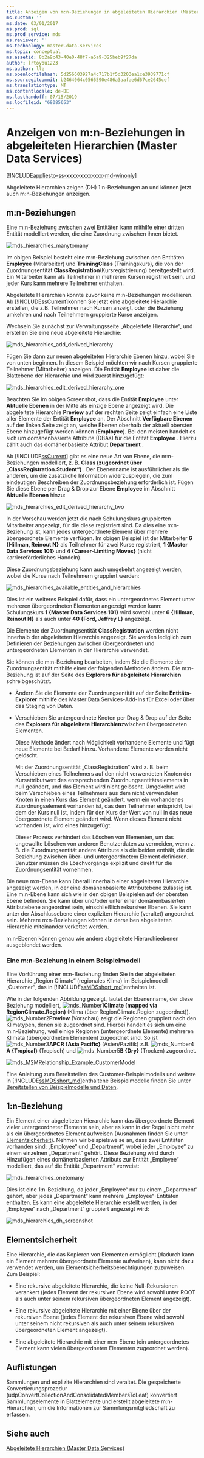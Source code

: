 ```yaml
---
title: Anzeigen von m:n-Beziehungen in abgeleiteten Hierarchien (Master Data Services) | Microsoft-Dokumentation
ms.custom: ''
ms.date: 03/01/2017
ms.prod: sql
ms.prod_service: mds
ms.reviewer: ''
ms.technology: master-data-services
ms.topic: conceptual
ms.assetid: 8b2a9c43-40e0-48f7-a6a9-325beb9f27da
author: lrtoyou1223
ms.author: lle
ms.openlocfilehash: 5d256603927a4c717b1f5d3203ea1ce3939771cf
ms.sourcegitcommit: b2464064c0566590e486a3aafae6d67ce2645cef
ms.translationtype: MT
ms.contentlocale: de-DE
ms.lasthandoff: 07/15/2019
ms.locfileid: "68085653"
---
```

# <a name="show-many-to-many-relationships-in-derived-hierarchies-master-data-services"></a>Anzeigen von m:n-Beziehungen in abgeleiteten Hierarchien (Master Data Services)

[!INCLUDE[appliesto-ss-xxxx-xxxx-xxx-md-winonly](../includes/appliesto-ss-xxxx-xxxx-xxx-md-winonly.md)]

  Abgeleitete Hierarchien zeigen (DH) 1:n-Beziehungen an und können jetzt auch m:n-Beziehungen anzeigen.  
  
## <a name="many-to-many-m2m-relationships"></a>m:n-Beziehungen  
 Eine m:n-Beziehung zwischen zwei Entitäten kann mithilfe einer dritten Entität modelliert werden, die eine Zuordnung zwischen ihnen bietet.  
  
 ![mds_hierarchies_manytomany](../master-data-services/media/mds-hierarchies-manytomany.png "mds_hierarchies_manytomany")  
  
 Im obigen Beispiel besteht eine m:n-Beziehung zwischen den Entitäten **Employee** (Mitarbeiter) und **TrainingClass** (Trainingskurs), die von der Zuordnungsentität **ClassRegistration**(Kursregistrierung) bereitgestellt wird. Ein Mitarbeiter kann als Teilnehmer in mehreren Kursen registriert sein, und jeder Kurs kann mehrere Teilnehmer enthalten.  
  
 Abgeleitete Hierarchien konnte zuvor keine m:n-Beziehungen modellieren. Ab [!INCLUDE[ssCurrent](../includes/sscurrent-md.md)]können Sie jetzt eine abgeleitete Hierarchie erstellen, die z.B. Teilnehmer nach Kursen anzeigt, oder die Beziehung umkehren und nach Teilnehmern gruppierte Kurse anzeigen.  
  
 Wechseln Sie zunächst zur Verwaltungsseite „Abgeleitete Hierarchie“, und erstellen Sie eine neue abgeleitete Hierarchie:  
  
 ![mds_hierarchies_add_derived_hierarchy](../master-data-services/media/mds-hierarchies-add-derived-hierarchy.png "mds_hierarchies_add_derived_hierarchy")  
  
 Fügen Sie dann zur neuen abgeleiteten Hierarchie Ebenen hinzu, wobei Sie von unten beginnen. In diesem Beispiel möchten wir nach Kursen gruppierte Teilnehmer (Mitarbeiter) anzeigen. Die Entität **Employee** ist daher die Blattebene der Hierarchie und wird zuerst hinzugefügt:  
  
 ![mds_hierarchies_edit_derived_hierarchy_one](../master-data-services/media/mds-hierarchies-edit-derived-hierarchy-one.PNG "mds_hierarchies_edit_derived_hierarchy_one")  
  
 Beachten Sie im obigen Screenshot, dass die Entität **Employee** unter **Aktuelle Ebenen** in der Mitte als einzige Ebene angezeigt wird. Die abgeleitete Hierarchie **Preview** auf der rechten Seite zeigt einfach eine Liste aller Elemente der Entität **Employee** an. Der Abschnitt **Verfügbare Ebenen** auf der linken Seite zeigt an, welche Ebenen oberhalb der aktuell obersten Ebene hinzugefügt werden können (**Employee**). Bei den meisten handelt es sich um domänenbasierte Attribute (DBAs) für die Entität **Employee** . Hierzu zählt auch das domänenbasierte Attribut **Department** .  
  
 Ab [!INCLUDE[ssCurrent](../includes/sscurrent-md.md)] gibt es eine neue Art von Ebene, die m:n-Beziehungen modelliert, z. B. **Class (zugeordnet über „ClassRegistration.Student“)** . Der Ebenenname ist ausführlicher als die anderen, um die zusätzliche Information widerzuspiegeln, die zum eindeutigen Beschreiben der Zuordnungsbeziehung erforderlich ist. Fügen Sie diese Ebene per Drag &amp; Drop zur Ebene **Employee** im Abschnitt **Aktuelle Ebenen** hinzu:  
  
 ![mds_hierarchies_edit_derived_hierarchy_two](../master-data-services/media/mds-hierarchies-edit-derived-hierarchy-two.PNG "mds_hierarchies_edit_derived_hierarchy_two")  
  
 In der Vorschau werden jetzt die nach Schulungskurs gruppierten Mitarbeiter angezeigt, für die diese registriert sind. Da dies eine m:n-Beziehung ist, kann jedes untergeordnete Element über mehrere übergeordnete Elemente verfügen. Im obigen Beispiel ist der Mitarbeiter **6 {Hillman, Reinout N}** als Teilnehmer für zwei Kurse registriert, **1 {Master Data Services 101}** und **4 {Career-Limiting Moves}** (nicht karriereförderliches Handeln).  
  
 Diese Zuordnungsbeziehung kann auch umgekehrt angezeigt werden, wobei die Kurse nach Teilnehmern gruppiert werden:  
  
 ![mds_hierarchies_available_entities_and_hierarchies](../master-data-services/media/mds-hierarchies-available-entities-and-hierarchies.PNG "mds_hierarchies_available_entities_and_hierarchies")  
  
 Dies ist ein weiteres Beispiel dafür, dass ein untergeordnetes Element unter mehreren übergeordneten Elementen angezeigt werden kann: Schulungskurs **1 {Master Data Services 101}** wird sowohl unter **6 {Hillman, Reinout N}** als auch unter **40 {Ford, Jeffrey L}** angezeigt.  
  
 Die Elemente der Zuordnungsentität **ClassRegistration** werden nicht innerhalb der abgeleiteten Hierarchie angezeigt. Sie werden lediglich zum Definieren der Beziehungen zwischen übergeordneten und untergeordneten Elementen in der Hierarchie verwendet.  
  
 Sie können die m:n-Beziehung bearbeiten, indem Sie die Elemente der Zuordnungsentität mithilfe einer der folgenden Methoden ändern. Die m:n-Beziehung ist auf der Seite des **Explorers für abgeleitete Hierarchien** schreibgeschützt.  
  
-   Ändern Sie die Elemente der Zuordnungsentität auf der Seite **Entitäts-Explorer** mithilfe des Master Data Services-Add-Ins für Excel oder über das Staging von Daten.  
  
-   Verschieben Sie untergeordnete Knoten per Drag &amp; Drop auf der Seite des **Explorers für abgeleitete Hierarchien**zwischen übergeordneten Elementen.  
  
     Diese Methode ändert nach Möglichkeit vorhandene Elemente und fügt neue Elemente bei Bedarf hinzu. Vorhandene Elemente werden nicht gelöscht.  
  
     Mit der Zuordnungsentität „ClassRegistration“ wird z. B. beim Verschieben eines Teilnehmers auf den nicht verwendeten Knoten der Kursattributwert des entsprechenden Zuordnungsentitätselements in null geändert, und das Element wird nicht gelöscht. Umgekehrt wird beim Verschieben eines Teilnehmers aus dem nicht verwendeten Knoten in einen Kurs das Element geändert, wenn ein vorhandenes Zuordnungselement vorhanden ist, das dem Teilnehmer entspricht, bei dem der Kurs null ist, indem für den Kurs der Wert von null in das neue übergeordnete Element geändert wird. Wenn dieses Element nicht vorhanden ist, wird eines hinzugefügt.  
  
     Dieser Prozess verhindert das Löschen von Elementen, um das ungewollte Löschen von anderen Benutzerdaten zu vermeiden, wenn z. B. die Zuordnungsentität andere Attribute als die beiden enthält, die die Beziehung zwischen über- und untergeordnetem Element definieren. Benutzer müssen die Löschvorgänge explizit und direkt für die Zuordnungsentität vornehmen.  
  
 Die neue m:n-Ebene kann überall innerhalb einer abgeleiteten Hierarchie angezeigt werden, in der eine domänenbasierte Attributebene zulässig ist. Eine m:n-Ebene kann sich wie in den obigen Beispielen auf der obersten Ebene befinden. Sie kann über und/oder unter einer domänenbasierten Attributebene angeordnet sein, einschließlich rekursiver Ebenen. Sie kann unter der Abschlussebene einer expliziten Hierarchie (veraltet) angeordnet sein. Mehrere m:n-Beziehungen können in derselben abgeleiteten Hierarchie miteinander verkettet werden.  
  
 m:n-Ebenen können genau wie andere abgeleitete Hierarchieebenen ausgeblendet werden.  
   
### <a name="M2MSample"></a> Eine m:n-Beziehung in einem Beispielmodell  
Eine Vorführung einer m:n-Beziehung finden Sie in der abgeleiteten Hierarchie „Region Climate“ (regionales Klima) im Beispielmodell „Customer“, das in [!INCLUDE[ssMDSshort_md](../includes/ssmdsshort-md.md)]enthalten ist.   
  
Wie in der folgenden Abbildung gezeigt, lautet der Ebenenname, der diese Beziehung modelliert, ![mds_Number1](../master-data-services/media/mds-number1.png)**Climate (mapped via RegionClimate.Region)** (Klima (über RegionClimate.Region zugeordnet)). ![mds_Number2](../master-data-services/media/mds-number2.png)**Preview** (Vorschau) zeigt die Regionen gruppiert nach den Klimatypen, denen sie zugeordnet sind. Hierbei handelt es sich um eine m:n-Beziehung, weil einige Regionen (untergeordnete Elemente) mehreren Klimata (übergeordneten Elementen) zugeordnet sind. So ist ![mds_Number3](../master-data-services/media/mds-number3.png)**APCR {Asia Pacific}** (Asien/Pazifik) z.B. ![mds_Number4](../master-data-services/media/mds-number4.png)**A {Tropical}** (Tropisch) und ![mds_Number5](../master-data-services/media/mds-number5.png)**B {Dry}** (Trocken) zugeordnet.  
  
![mds_M2MRelationship_Example_CustomerModel](../master-data-services/media/mds-m2mrelationship-example-customermodel.png)  
  
Eine Anleitung zum Bereitstellen des Customer-Beispielmodells und weitere in [!INCLUDE[ssMDSshort_md](../includes/ssmdsshort-md.md)]enthaltene Beispielmodelle finden Sie unter [Bereitstellen von Beispielmodelle und Daten](~/master-data-services/sql-server-samples-model-deployment-packages-mds.md).   
  
## <a name="one-many-relationship"></a>1:n-Beziehung  
 Ein Element einer abgeleiteten Hierarchie kann das übergeordnete Element vieler untergeordneter Elemente sein, aber es kann in der Regel nicht mehr als ein übergeordnetes Element aufweisen (Ausnahmen finden Sie unter [Elementsicherheit](#bkmk_member_security)). Nehmen wir beispielsweise an, dass zwei Entitäten vorhanden sind: „Employee“ und „Department“, wobei jeder „Employee“ zu einem einzelnen „Department“ gehört. Diese Beziehung wird durch Hinzufügen eines domänenbasierten Attributs zur Entität „Employee“ modelliert, das auf die Entität „Department“ verweist:  
  
 ![mds_hierarchies_onetomany](../master-data-services/media/mds-hierarchies-onetomany.png "mds_hierarchies_onetomany")  
  
 Dies ist eine 1:n-Beziehung, da jeder „Employee“ nur zu einem „Department“ gehört, aber jedes „Department“ kann mehrere „Employee“-Entitäten enthalten. Es kann eine abgeleitete Hierarchie erstellt werden, in der „Employee“ nach „Department“ gruppiert angezeigt wird:  
  
 ![mds_hierarchies_dh_screenshot](../master-data-services/media/mds-hierarchies-dh-screenshot.png "mds_hierarchies_dh_screenshot")  
  
##  <a name="bkmk_member_security"></a> Elementsicherheit  
 Eine Hierarchie, die das Kopieren von Elementen ermöglicht (dadurch kann ein Element mehrere übergeordnete Elemente aufweisen), kann nicht dazu verwendet werden, um Elementsicherheitsberechtigungen zuzuweisen. Zum Beispiel:  
  
-   Eine rekursive abgeleitete Hierarchie, die keine Null-Rekursionen verankert (jedes Element der rekursiven Ebene wird sowohl unter ROOT als auch unter seinem rekursiven übergeordneten Element angezeigt).  
  
-   Eine rekursive abgeleitete Hierarchie mit einer Ebene über der rekursiven Ebene (jedes Element der rekursiven Ebene wird sowohl unter seinem nicht rekursiven als auch unter seinem rekursiven übergeordneten Element angezeigt).  
  
-   Eine abgeleitete Hierarchie mit einer m:n-Ebene (ein untergeordnetes Element kann vielen übergeordneten Elementen zugeordnet werden).  
  
## <a name="collections"></a>Auflistungen  
 Sammlungen und explizite Hierarchien sind veraltet. Die gespeicherte Konvertierungsprozedur (udpConvertCollectionAndConsolidatedMembersToLeaf) konvertiert Sammlungselemente in Blattelemente und erstellt abgeleitete m:n-Hierarchien, um die Informationen zur Sammlungsmitgliedschaft zu erfassen.  
  
## <a name="see-also"></a>Siehe auch  
 [Abgeleitete Hierarchien &#40;Master Data Services&#41;](../master-data-services/derived-hierarchies-master-data-services.md)  
  
  
